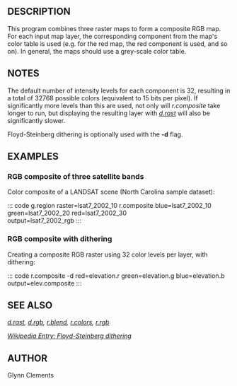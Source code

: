 ## DESCRIPTION

This program combines three raster maps to form a composite RGB map. For
each input map layer, the corresponding component from the map\'s color
table is used (e.g. for the red map, the red component is used, and so
on). In general, the maps should use a grey-scale color table.

## NOTES

The default number of intensity levels for each component is 32,
resulting in a total of 32768 possible colors (equivalent to 15 bits per
pixel). If significantly more levels than this are used, not only will
*r.composite* take longer to run, but displaying the resulting layer
with *[d.rast](d.rast.html)* will also be significantly slower.

Floyd-Steinberg dithering is optionally used with the **-d** flag.

## EXAMPLES

### RGB composite of three satellite bands

Color composite of a LANDSAT scene (North Carolina sample dataset):

::: code
    g.region raster=lsat7_2002_10
    r.composite blue=lsat7_2002_10 green=lsat7_2002_20 red=lsat7_2002_30 \
                output=lsat7_2002_rgb
:::

### RGB composite with dithering

Creating a composite RGB raster using 32 color levels per layer, with
dithering:

::: code
    r.composite -d red=elevation.r green=elevation.g blue=elevation.b \
                output=elev.composite
:::

## SEE ALSO

*[d.rast](d.rast.html), [d.rgb](d.rgb.html), [r.blend](r.blend.html),
[r.colors](r.colors.html), [r.rgb](r.rgb.html)*

*[Wikipedia Entry: Floyd-Steinberg
dithering](http://en.wikipedia.org/wiki/Floyd-Steinberg_dithering)*

## AUTHOR

Glynn Clements
